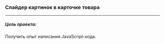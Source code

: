 ### Слайдер картинок в карточке товара
___
##### Цель проекта: 
Получить опыт написания JavaScript-кода.
